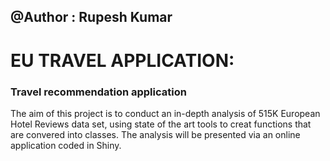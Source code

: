 ## @Author : Rupesh Kumar

# EU TRAVEL APPLICATION:
### **Travel recommendation application** 

The aim of this project is to conduct an in-depth analysis of 515K European Hotel Reviews data set, using state of the art tools to creat functions that are convered into classes. The analysis will be presented via an online application coded in Shiny. 